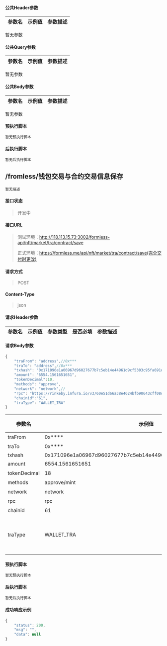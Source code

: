 #### 公共Header参数
参数名 | 示例值 | 参数描述
--- | --- | ---
暂无参数
#### 公共Query参数
参数名 | 示例值 | 参数描述
--- | --- | ---
暂无参数
#### 公共Body参数
参数名 | 示例值 | 参数描述
--- | --- | ---
暂无参数
#### 预执行脚本
```javascript
暂无预执行脚本
```
#### 后执行脚本
```javascript
暂无后执行脚本
```
## /fromless/钱包交易与合约交易信息保存
```text
暂无描述
```
#### 接口状态
> 开发中

#### 接口URL
> 测试环境：http://118.113.15.73:3002/formless-api/nft/market/tra/contract/save
> 
> 正式环境：https://formless.me/api/nft/market/tra/contract/save(完全交付时更改)
#### 请求方式
> POST

#### Content-Type
> json

#### 请求Header参数
参数名 | 示例值 | 参数类型 | 是否必填 | 参数描述
--- | --- | --- | --- | ---
#### 请求Body参数
```javascript
{
    "traFrom": "address",//0x***
    "traTo": "address",//0x***
    "txhash": "0x171096e1a06967d96027677b7c5eb14e44961d9cf5303c95fa691d3bbe914d3f",
    "amount": "6554.1561651651",
    "tokenDecimal":10,
    "methods": "approve",
    "network": "network",//
    "rpc": "https://rinkeby.infura.io/v3/60e51d66a38e4624bfb90643cff08d0b",
    "chainid":"61",
    "traType": "WALLET_TRA"
}
```
参数名 | 示例值 | 参数类型 | 参数描述
--- | --- | --- | ---
traFrom | 0x**** | Text | 发起方
traTo | 0x**** | Text | 接收方
txhash | 0x171096e1a06967d96027677b7c5eb14e44961d9cf5303c95fa691d3bbe914d3f | Text | txHash
amount | 6554.1561651651 | Text | 金额
tokenDecimal | 18 | Text | token精度(非必填)
methods | approve/mint | Text | 方法
network | network | Text | 网络
rpc | rpc | Text | rpc地址
chainid | 61 | Text | 链Id
traType | WALLET_TRA | Text | 交易类型(WALLET_TRA:钱包交易,CONTRACT_TRA:合约交易)
#### 预执行脚本
```javascript
暂无预执行脚本
```
#### 后执行脚本
```javascript
暂无后执行脚本
```
#### 成功响应示例
```javascript
{
	"status": 200,
	"msg": "",
	"data": null
}
```

